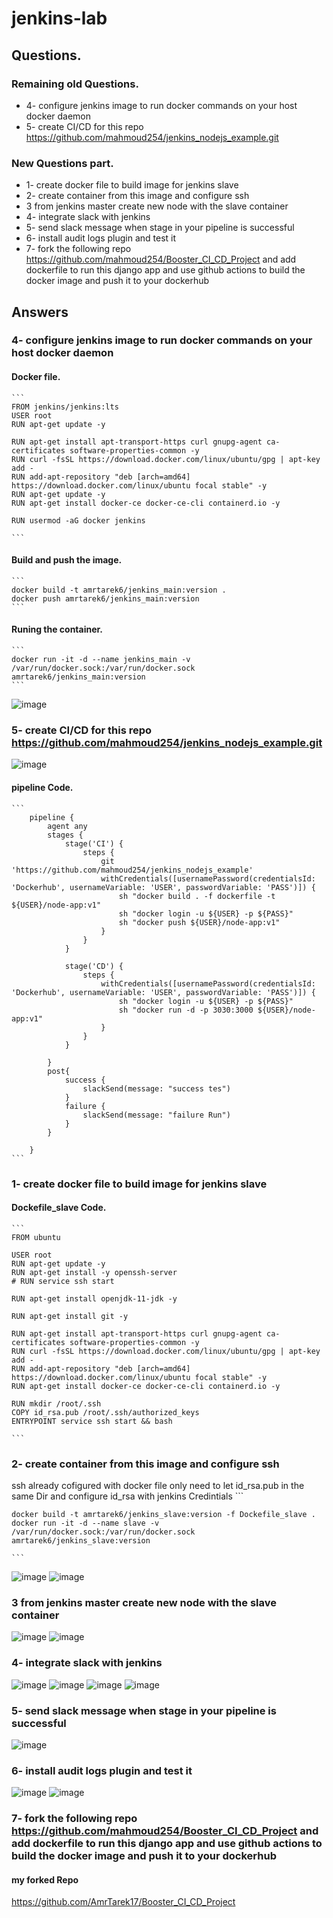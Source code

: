 # jenkins-lab
## Questions.

### Remaining old Questions.
* 4- configure jenkins image to run docker commands on your host docker daemon
* 5- create CI/CD for this repo https://github.com/mahmoud254/jenkins_nodejs_example.git

### New Questions part.
* 1- create docker file to build image for jenkins slave
* 2- create container from this image and configure ssh 
* 3 from jenkins master create new node with the slave container
* 4- integrate slack with jenkins
* 5- send slack message when stage in your pipeline is successful
* 6- install audit logs plugin and test it
* 7- fork the following repo https://github.com/mahmoud254/Booster_CI_CD_Project and add dockerfile to run this django app and  use github actions to build the docker image and push it to your dockerhub


## Answers
### 4- configure jenkins image to run docker commands on your host docker daemon
#### Docker file.
    ```
    FROM jenkins/jenkins:lts
    USER root
    RUN apt-get update -y

    RUN apt-get install apt-transport-https curl gnupg-agent ca-certificates software-properties-common -y
    RUN curl -fsSL https://download.docker.com/linux/ubuntu/gpg | apt-key add -
    RUN add-apt-repository "deb [arch=amd64] https://download.docker.com/linux/ubuntu focal stable" -y
    RUN apt-get update -y
    RUN apt-get install docker-ce docker-ce-cli containerd.io -y

    RUN usermod -aG docker jenkins

    ```
#### Build and push the image.

    ```
    docker build -t amrtarek6/jenkins_main:version .
    docker push amrtarek6/jenkins_main:version
    ```
    
    
#### Runing the container.
    ```
    docker run -it -d --name jenkins_main -v /var/run/docker.sock:/var/run/docker.sock amrtarek6/jenkins_main:version
    ```
    
   ![image](https://user-images.githubusercontent.com/47079437/216121073-277f341f-6467-418a-94b6-294d7a2b81c2.png)


### 5- create CI/CD for this repo https://github.com/mahmoud254/jenkins_nodejs_example.git
![image](https://user-images.githubusercontent.com/47079437/215291089-acc413ff-5b53-4b94-9a68-ec20e39d24ca.png)
#### pipeline Code.

    ```
        pipeline {
            agent any
            stages {
                stage('CI') {
                    steps {
                        git 'https://github.com/mahmoud254/jenkins_nodejs_example'
                        withCredentials([usernamePassword(credentialsId: 'Dockerhub', usernameVariable: 'USER', passwordVariable: 'PASS')]) {
                            sh "docker build . -f dockerfile -t ${USER}/node-app:v1"
                            sh "docker login -u ${USER} -p ${PASS}"
                            sh "docker push ${USER}/node-app:v1"
                        }
                    }
                }

                stage('CD') {
                    steps {
                        withCredentials([usernamePassword(credentialsId: 'Dockerhub', usernameVariable: 'USER', passwordVariable: 'PASS')]) {
                            sh "docker login -u ${USER} -p ${PASS}"
                            sh "docker run -d -p 3030:3000 ${USER}/node-app:v1"
                        }
                    }
                }

            }
            post{ 
                success { 
                    slackSend(message: "success tes")
                }
                failure { 
                    slackSend(message: "failure Run")
                }
            }

        }
    ```
    
### 1- create docker file to build image for jenkins slave
#### Dockefile_slave Code.
    ```
    FROM ubuntu

    USER root
    RUN apt-get update -y
    RUN apt-get install -y openssh-server
    # RUN service ssh start

    RUN apt-get install openjdk-11-jdk -y

    RUN apt-get install git -y

    RUN apt-get install apt-transport-https curl gnupg-agent ca-certificates software-properties-common -y
    RUN curl -fsSL https://download.docker.com/linux/ubuntu/gpg | apt-key add -
    RUN add-apt-repository "deb [arch=amd64] https://download.docker.com/linux/ubuntu focal stable" -y
    RUN apt-get install docker-ce docker-ce-cli containerd.io -y

    RUN mkdir /root/.ssh
    COPY id_rsa.pub /root/.ssh/authorized_keys
    ENTRYPOINT service ssh start && bash

    ```
### 2- create container from this image and configure ssh
   ssh already cofigured with docker file only need to let id_rsa.pub in the same Dir and configure id_rsa with jenkins Credintials
    ```
    
    docker build -t amrtarek6/jenkins_slave:version -f Dockefile_slave .
    docker run -it -d --name slave -v /var/run/docker.sock:/var/run/docker.sock amrtarek6/jenkins_slave:version
    
    ```
![image](https://user-images.githubusercontent.com/47079437/216110010-6d0aa214-8d9d-44f8-9164-c485e5b895e8.png)
![image](https://user-images.githubusercontent.com/47079437/216119993-bc7cc7f1-03c2-4583-80ae-fe99c83f18eb.png)


### 3 from jenkins master create new node with the slave container
![image](https://user-images.githubusercontent.com/47079437/216120254-0d0472a7-8566-49d4-81d7-2c9e605fea78.png)
![image](https://user-images.githubusercontent.com/47079437/216123089-9044a861-7017-4bc1-93ae-aff13ea1070f.png)


### 4- integrate slack with jenkins
![image](https://user-images.githubusercontent.com/47079437/215879453-11223b66-3c4b-4e85-9b9a-3a79f1db2b63.png)
![image](https://user-images.githubusercontent.com/47079437/215880566-43c1561a-67d9-4559-add5-17589bbb372f.png)
![image](https://user-images.githubusercontent.com/47079437/215881107-eb7d1c6d-5a3e-4508-b1cf-db9c8f93277e.png)
![image](https://user-images.githubusercontent.com/47079437/215881320-729e8c63-c0b4-4ca0-91fe-14de226f8aa4.png)
### 5- send slack message when stage in your pipeline is successful
![image](https://user-images.githubusercontent.com/47079437/215890315-46bfd6cf-421d-4d5b-bc83-d7611aa92ad0.png)

### 6- install audit logs plugin and test it
![image](https://user-images.githubusercontent.com/47079437/215892107-678d3149-ee25-4d25-8ef1-0f02b2506364.png)
![image](https://user-images.githubusercontent.com/47079437/215893938-4a8241ff-33ae-44c3-a496-3847f4398459.png)
### 7- fork the following repo https://github.com/mahmoud254/Booster_CI_CD_Project and add dockerfile to run this django app and  use github actions to build the docker image and push it to your dockerhub

#### my forked Repo

https://github.com/AmrTarek17/Booster_CI_CD_Project
